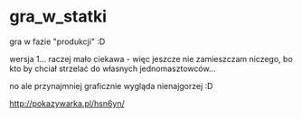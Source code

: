 gra_w_statki
============

gra w fazie "produkcji" :D

wersja 1... raczej mało ciekawa - więc jeszcze nie zamieszczam niczego,
bo kto by chciał strzelać do własnych jednomasztowców...

no ale przynajmniej graficznie wygląda nienajgorzej :D

http://pokazywarka.pl/hsn6yn/
